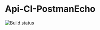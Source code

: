 ﻿# Api-CI-PostmanEcho
[![Build status](https://ci.appveyor.com/api/projects/status/oncdxho4c7g0h1bk?svg=true)](https://ci.appveyor.com/project/Dima-Melnikov/api-ci-postmanecho)
#